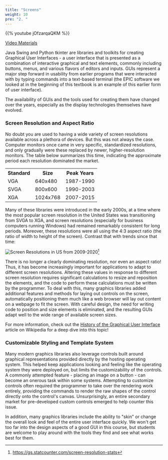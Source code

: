 ```yaml
---
title: "Screens"
weight: 10
pre: "2. "
---
```


{{% youtube jOfzarqaQKM %}}

[Video Materials](video)

Java Swing and Python tkinter are libraries and toolkits for creating Graphical User Interfaces - a user interface that is presented as a combination of interactive graphical and text elements, commonly including buttons, menus, and various flavors of editors and inputs.  GUIs represent a major step forward in usability from earlier programs that were interacted with by typing commands into a text-based terminal (the EPIC software we looked at in the beginning of this textbook is an example of this earlier form of user interface).

The availability of GUIs and the tools used for creating them have changed over the years, especially as the display technologies themselves have evolved. 

### Screen Resolution and Aspect Ratio

No doubt you are used to having a wide variety of screen resolutions available across a plethora of devices.  But this was not always the case.  Computer monitors once came in very specific, standardized resolutions, and only gradually were these replaced by newer, higher-resolution monitors.  The table below summarizes this time, indicating the approximate period each resolution dominated the market.

<table>
  <tr>
    <th>Standard</th>
    <th>Size</th>
    <th>Peak Years</th>
  </tr>
  <tr>
    <td>VGA</td>
    <td>640x480</td>
    <td>1987-1990</td>
  </tr>
  <tr>
    <td>SVGA</td>
    <td>800x600</td>
    <td>1990-2003</td>
  </tr>
  <tr>
    <td>XGA</td>
    <td>1024x768</td>
    <td>2007-2015</td>
  </tr>
</table>

Many of these libraries were introduced in the early 2000s, at a time where the most popular screen resolution in the United States was transitioning from SVGA to XGA, and screen resolutions (especially for business computers running Windows) had remained remarkably consistent for long periods.  Moreover, these resolutions were all using the 4:3 aspect ratio (the ratio of width to height of the screen). Contrast that with trends since that time:

![Screen Resolutions in US from 2009-2020](/cc410/images/9/sizes.png)[^1]

[^1]: https://gs.statcounter.com/screen-resolution-stats

There is no longer a clearly dominating resolution, nor even an aspect ratio! Thus, it has become increasingly important for applications to adapt to different screen resolutions. Altering these values in response to different screen resolution requires significant calculations to resize and reposition the elements, and the code to perform these calculations must be written by the programmer. To deal with this, many graphics libraries added additional features and methods for laying out controls on the screen, automatically positioning them much like a web browser will lay out content on a webpage to fit the screen. With careful design, the need for writing code to position and size elements is eliminated, and the resulting GUIs adapt well to the wide range of available screen sizes.

For more information, check out the [History of the Graphical User Interface](https://en.wikipedia.org/wiki/History_of_the_graphical_user_interface) article on Wikipedia for a deep dive into this topic!

### Customizable Styling and Template System

Many modern graphics libraries also leverage controls built around graphical representations provided directly by the hosting operating system.  This helped keep applications looking and feeling like the operating system they were deployed on, but limits the customizability of the controls.  A commonly attempted feature - placing an image on a button - can become an onerous task within some systems.  Attempting to customize controls often required the programmer to take over the rendering work entirely, providing the commands to render the raw shapes of the control directly onto the control's canvas.  Unsurprisingly, an entire secondary market for pre-developed custom controls emerged to help counter this issue.

In addition, many graphics libraries include the ability to "skin" or change the overall look and feel of the entire user interface quickly. We won't get too far into the design aspects of a good GUI in this course, but students are welcome to play around with the tools they find and see what works best for them.
